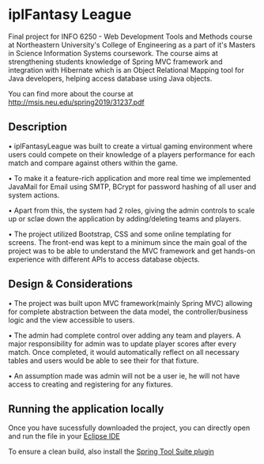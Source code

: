 # iplFantasy League

Final project for INFO 6250 - Web Development Tools and Methods course at Northeastern University's College of Engineering as a part of it's Masters in Science Information Systems coursework. The course aims at strengthening students knowledge of Spring MVC framework and integration with Hibernate which is an Object Relational Mapping tool for Java developers, helping access database using Java objects.  

You can find more about the course at http://msis.neu.edu/spring2019/31237.pdf


## Description 

• iplFantasyLeague was built to create a virtual gaming environment where users could compete on their knowledge of a players performance for each match and compare against others within the game.

• To make it a feature-rich application and more real time we implemented JavaMail for Email using SMTP, BCrypt for password hashing of all user and system actions.

• Apart from this, the system had 2 roles, giving the admin controls to scale up or sclae down the application by adding/deleting teams and players.

• The project utilized Bootstrap, CSS and some online templating for screens. The front-end was kept to a minimum since the main goal of the project was to be able to understand the MVC framework and get hands-on experience with different APIs to access database objects.

## Design & Considerations

• The project was built upon MVC framework(mainly Spring MVC) allowing for complete abstraction between the data model, the controller/business logic and the view accessible to users.

• The admin had complete control over adding any team and players. A major responsibility for admin was to update player scores after every match. Once completed, it would automatically reflect on all necessary tables and users would be able to see their for that fixture.

• An assumption made was admin will not be a user ie, he will not have access to creating and registering for any fixtures.

## Running the application locally

Once you have sucessfully downloaded the project, you can directly open and run the file in your [Eclipse IDE](https://www.eclipse.org/downloads/) 

To ensure a clean build, also install the [Spring Tool Suite plugin](https://download.springsource.com/release/STS/3.9.8.RELEASE/dist/e4.11/spring-tool-suite-3.9.8.RELEASE-e4.11.0-win32-x86_64.zip) 
